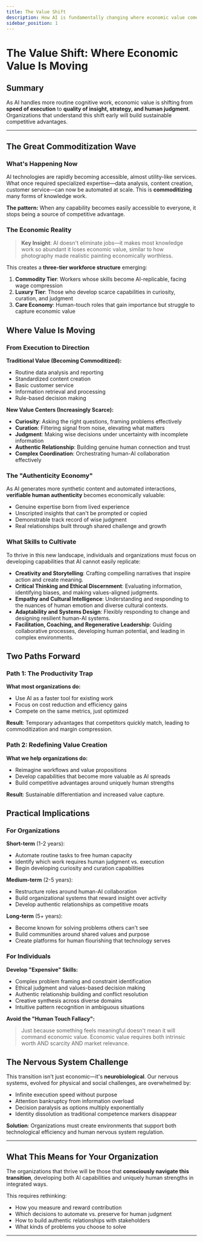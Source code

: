 ```yaml
---
title: The Value Shift
description: How AI is fundamentally changing where economic value comes from
sidebar_position: 1
---
```


# The Value Shift: Where Economic Value Is Moving

## Summary

As AI handles more routine cognitive work, economic value is shifting from **speed of execution** to **quality of insight, strategy, and human judgment**. Organizations that understand this shift early will build sustainable competitive advantages.

---

## The Great Commoditization Wave

### What's Happening Now

AI technologies are rapidly becoming accessible, almost utility-like services. What once required specialized expertise—data analysis, content creation, customer service—can now be automated at scale. This is **commoditizing** many forms of knowledge work.

**The pattern:** When any capability becomes easily accessible to everyone, it stops being a source of competitive advantage.

### The Economic Reality

> **Key Insight**: AI doesn't eliminate jobs—it makes most knowledge work so abundant it loses economic value, similar to how photography made realistic painting economically worthless.

This creates a **three-tier workforce structure** emerging:

1. **Commodity Tier**: Workers whose skills become AI-replicable, facing wage compression
2. **Luxury Tier**: Those who develop scarce capabilities in curiosity, curation, and judgment  
3. **Care Economy**: Human-touch roles that gain importance but struggle to capture economic value

## Where Value Is Moving

### From Execution to Direction

**Traditional Value (Becoming Commoditized):**
- Routine data analysis and reporting
- Standardized content creation  
- Basic customer service
- Information retrieval and processing
- Rule-based decision making

**New Value Centers (Increasingly Scarce):**
- **Curiosity**: Asking the right questions, framing problems effectively
- **Curation**: Filtering signal from noise, elevating what matters
- **Judgment**: Making wise decisions under uncertainty with incomplete information
- **Authentic Relationship**: Building genuine human connection and trust
- **Complex Coordination**: Orchestrating human-AI collaboration effectively

### The "Authenticity Economy"

As AI generates more synthetic content and automated interactions, **verifiable human authenticity** becomes economically valuable:

- Genuine expertise born from lived experience
- Unscripted insights that can't be prompted or copied
- Demonstrable track record of wise judgment
- Real relationships built through shared challenge and growth

### What Skills to Cultivate

To thrive in this new landscape, individuals and organizations must focus on developing capabilities that AI cannot easily replicate:

- **Creativity and Storytelling**: Crafting compelling narratives that inspire action and create meaning.
- **Critical Thinking and Ethical Discernment**: Evaluating information, identifying biases, and making values-aligned judgments.
- **Empathy and Cultural Intelligence**: Understanding and responding to the nuances of human emotion and diverse cultural contexts.
- **Adaptability and Systems Design**: Flexibly responding to change and designing resilient human-AI systems.
- **Facilitation, Coaching, and Regenerative Leadership**: Guiding collaborative processes, developing human potential, and leading in complex environments.

## Two Paths Forward

### Path 1: The Productivity Trap

**What most organizations do:**
- Use AI as a faster tool for existing work
- Focus on cost reduction and efficiency gains  
- Compete on the same metrics, just optimized

**Result**: Temporary advantages that competitors quickly match, leading to commoditization and margin compression.

### Path 2: Redefining Value Creation

**What we help organizations do:**
- Reimagine workflows and value propositions
- Develop capabilities that become more valuable as AI spreads
- Build competitive advantages around uniquely human strengths

**Result**: Sustainable differentiation and increased value capture.

## Practical Implications

### For Organizations

**Short-term** (1-2 years):
- Automate routine tasks to free human capacity
- Identify which work requires human judgment vs. execution
- Begin developing curiosity and curation capabilities

**Medium-term** (2-5 years):  
- Restructure roles around human-AI collaboration
- Build organizational systems that reward insight over activity
- Develop authentic relationships as competitive moats

**Long-term** (5+ years):
- Become known for solving problems others can't see
- Build communities around shared values and purpose
- Create platforms for human flourishing that technology serves

### For Individuals

**Develop "Expensive" Skills:**
- Complex problem framing and constraint identification
- Ethical judgment and values-based decision making
- Authentic relationship building and conflict resolution
- Creative synthesis across diverse domains
- Intuitive pattern recognition in ambiguous situations

**Avoid the "Human Touch Fallacy":**
> Just because something feels meaningful doesn't mean it will command economic value. Economic value requires both intrinsic worth AND scarcity AND market relevance.

## The Nervous System Challenge

This transition isn't just economic—it's **neurobiological**. Our nervous systems, evolved for physical and social challenges, are overwhelmed by:

- Infinite execution speed without purpose
- Attention bankruptcy from information overload  
- Decision paralysis as options multiply exponentially
- Identity dissolution as traditional competence markers disappear

**Solution**: Organizations must create environments that support both technological efficiency and human nervous system regulation.

---

## What This Means for Your Organization

The organizations that thrive will be those that **consciously navigate this transition**, developing both AI capabilities and uniquely human strengths in integrated ways.

This requires rethinking:
- How you measure and reward contribution
- Which decisions to automate vs. preserve for human judgment
- How to build authentic relationships with stakeholders
- What kinds of problems you choose to solve

---
<!-- 
### Related Pages
- [Self-Managing Organizations](/docs/transformation/self-managing-organizations) - Organizational structures for the new economy
- [Human-AI Partnership](/docs/approach/human-ai-partnership) - How to build complementary relationships with AI
- [Personal Purpose Alignment](/docs/services/personal-purpose-alignment) - Helping individuals navigate the transition
- [Use Cases & Patterns](/docs/impact/use-cases-patterns) - Practical examples of value shift in action -->